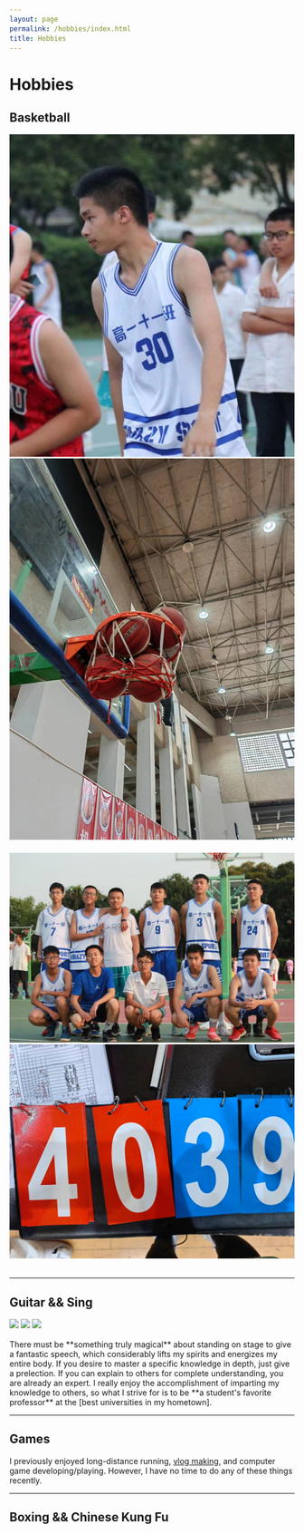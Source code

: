 ```yaml
---
layout: page
permalink: /hobbies/index.html
title: Hobbies
---
```


# Hobbies

## Basketball

<div class="third">
<img src="/images/篮球1.jpg">
<img src="/images/篮球4.jpg">
<div style="margin-bottom: 20px;"></div>
<img src="/images/篮球2.jpg">
<img src="/images/篮球3.jpg">
</div>
<br>

---

## Guitar && Sing

<div class="third">
<img src="/images/prelection1.JPG">
<img src="/images/speech1.JPG">
<img src="/images/speech3.JPG">
</div>
<br>There must be **something truly magical** about standing on stage to give a fantastic speech, which considerably lifts my spirits and energizes my entire body. If you desire to master a specific knowledge in depth, just give a prelection. If you can explain to others for complete understanding, you are already an expert. I really enjoy the accomplishment of imparting my knowledge to others, so what I strive for is to be **a student's favorite professor** at the [best universities in my hometown].

[best universities in my hometown]:https://www.fzu.edu.cn/

---

## Games

I previously enjoyed long-distance running, [vlog making](https://space.bilibili.com/594030035), and computer game developing/playing. However, I have no time to do any of these things recently.

---

## Boxing && Chinese Kung Fu


